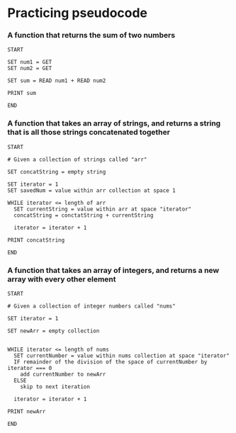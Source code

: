 # Practicing pseudocode 

### A function that returns the sum of two numbers
```shh
START 

SET num1 = GET
SET num2 = GET 

SET sum = READ num1 + READ num2 

PRINT sum

END
```

### A function that takes an array of strings, and returns a string that is all those strings concatenated together

```ssh
START 

# Given a collection of strings called "arr" 

SET concatString = empty string 

SET iterator = 1
SET savedNum = value within arr collection at space 1

WHILE iterator <= length of arr
  SET currentString = value within arr at space "iterator"
  concatString = conctatString + currentString 

  iterator = iterator + 1

PRINT concatString

END
```

### A function that takes an array of integers, and returns a new array with every other element

```ssh
START 

# Given a collection of integer numbers called "nums" 

SET iterator = 1

SET newArr = empty collection


WHILE iterator <= length of nums
  SET currentNumber = value within nums collection at space "iterator" 
  IF remainder of the division of the space of currentNumber by iterator === 0
    add currentNumber to newArr 
  ELSE 
    skip to next iteration 
  
  iterator = iterator + 1

PRINT newArr

END
```